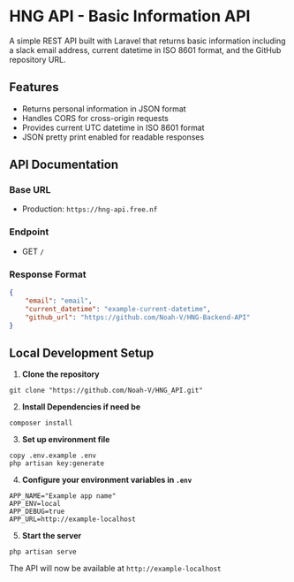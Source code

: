 # HNG API - Basic Information API

A simple REST API built with Laravel that returns basic information including a slack email address, current datetime in ISO 8601 format, and the GitHub repository URL.

## Features

- Returns personal information in JSON format
- Handles CORS for cross-origin requests
- Provides current UTC datetime in ISO 8601 format
- JSON pretty print enabled for readable responses


## API Documentation

### Base URL
- Production: `https://hng-api.free.nf`



### Endpoint
- GET `/`

### Response Format
```json
{
    "email": "email",
    "current_datetime": "example-current-datetime",
    "github_url": "https://github.com/Noah-V/HNG-Backend-API"
}
```


## Local Development Setup

1. **Clone the repository**
```
git clone "https://github.com/Noah-V/HNG_API.git"
```

2. **Install Dependencies if need be**
```
composer install
```

3. **Set up environment file**
```
copy .env.example .env
php artisan key:generate
```

4. **Configure your environment variables in `.env`**
```
APP_NAME="Example app name"
APP_ENV=local
APP_DEBUG=true
APP_URL=http://example-localhost
```

5. **Start the server**
```
php artisan serve
```

The API will now be available at `http://example-localhost`
